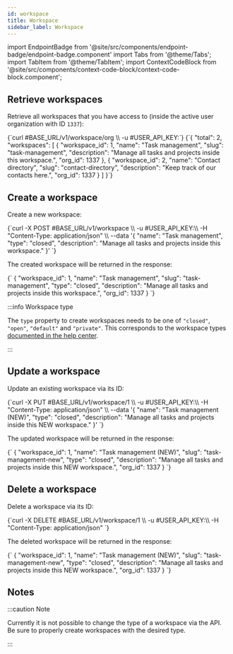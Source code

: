 ```yaml
---
id: workspace
title: Workspace
sidebar_label: Workspace
---
```


import EndpointBadge from '@site/src/components/endpoint-badge/endpoint-badge.component'
import Tabs from '@theme/Tabs';
import TabItem from '@theme/TabItem';
import ContextCodeBlock from '@site/src/components/context-code-block/context-code-block.component';

## Retrieve workspaces

<EndpointBadge method="GET" url="https://api.tapeapp.com/v1/workspace/org" />

Retrieve all workspaces that you have access to (inside the active user organization with ID `1337`):

<ContextCodeBlock language="shell" title='➡️      Request'>
{`curl #BASE_URL/v1/workspace/org \\
  -u #USER_API_KEY:`}
</ContextCodeBlock>

<ContextCodeBlock language="json" title='⬅️      Response'>
{`{
  "total": 2,
  "workspaces": [
    {
      "workspace_id": 1,
      "name": "Task management",
      "slug": "task-management",
      "description": "Manage all tasks and projects inside this workspace.",
      "org_id": 1337
    },
    {
      "workspace_id": 2,
      "name": "Contact directory",
      "slug": "contact-directory",
      "description": "Keep track of our contacts here.",
      "org_id": 1337
    }
  ]
}`}
</ContextCodeBlock>

## Create a workspace

<EndpointBadge method="POST" url="https://api.tapeapp.com/v1/workspace" />

Create a new workspace:

<ContextCodeBlock language="shell" title='➡️      Request'>
{`curl -X POST #BASE_URL/v1/workspace \\
  -u #USER_API_KEY:\\
  -H "Content-Type: application/json" \\
  --data '{
    "name": "Task management",
    "type": "closed",
    "description": "Manage all tasks and projects inside this workspace."
  }' 
  `}
</ContextCodeBlock>

The created workspace will be returned in the response:

<ContextCodeBlock language="json" title='⬅️      Response'>
{`
  {
    "workspace_id": 1,
    "name": "Task management",
    "slug": "task-management",
    "type": "closed",
    "description": "Manage all tasks and projects inside this workspace.",
    "org_id": 1337
  }
`}
</ContextCodeBlock>

:::info Workspace type

The `type` property to create workspaces needs to be one of `"closed"`, `"open"`, `"default"` and `"private"`. This corresponds to the workspace types [documented in the help center](https://help.tapeapp.com/en/articles/8000930-intro-to-workspaces).

:::

## Update a workspace

<EndpointBadge method="PUT" url="https://api.tapeapp.com/v1/workspace/{workspaceId}" />

Update an existing workspace via its ID:

<ContextCodeBlock language="shell" title='➡️      Request'>
{`curl -X PUT #BASE_URL/v1/workspace/1 \\
  -u #USER_API_KEY:\\
  -H "Content-Type: application/json" \\
  --data '{
    "name": "Task management (NEW)",
    "type": "closed",
    "description": "Manage all tasks and projects inside this NEW workspace."
  }' 
  `}
</ContextCodeBlock>

The updated workspace will be returned in the response:

<ContextCodeBlock language="json" title='⬅️      Response'>
{`
  {
    "workspace_id": 1,
    "name": "Task management (NEW)",
    "slug": "task-management-new",
    "type": "closed",
    "description": "Manage all tasks and projects inside this NEW workspace.",
    "org_id": 1337
  }
`}
</ContextCodeBlock>

## Delete a workspace

<EndpointBadge method="DELETE" url="https://api.tapeapp.com/v1/workspace/{workspaceId}" />

Delete a workspace via its ID:

<ContextCodeBlock language="shell" title='➡️      Request'>
{`curl -X DELETE #BASE_URL/v1/workspace/1 \\
  -u #USER_API_KEY:\\
  -H "Content-Type: application/json" 
  `}
</ContextCodeBlock>

The deleted workspace will be returned in the response:

<ContextCodeBlock language="json" title='⬅️      Response'>
{`
  {
    "workspace_id": 1,
    "name": "Task management (NEW)",
    "slug": "task-management-new",
    "type": "closed",
    "description": "Manage all tasks and projects inside this NEW workspace.",
    "org_id": 1337
  }
`}
</ContextCodeBlock>

## Notes

:::caution Note

Currently it is not possible to change the type of a workspace via the API. Be sure to properly create workspaces with the desired type.

:::
